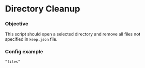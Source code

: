 # Directory Cleanup
### Objective
This script should open a selected directory and remove all files not specified in ```keep.json``` file.

### Config example
```
"files"
```
